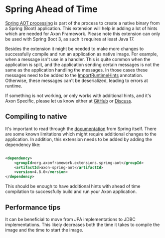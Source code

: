 # Spring Ahead of Time

[Spring AOT processing](https://docs.spring.io/spring-boot/docs/current/reference/html/native-image.html#native-image.introducing-graalvm-native-images.understanding-aot-processing)
is part of the process to create a native binary from a Spring (Boot) application. This extension will help in adding a
lot of hints which are needed for Axon Framework. Please note this extension can only be used with Spring Boot 3, as
such it requires at least Java 17.

Besides the extension it might be needed to make more changes to successfully compile and run an application as native
image. For example, when a message isn't use in a handler. This is quite common when the application is split, and the
application sending certain messages is not the same as the application handling the messages. In those cases these
messages need to be added to
the [ImportRuntimeHints](https://docs.spring.io/spring-framework/docs/current/javadoc-api/org/springframework/context/annotation/ImportRuntimeHints.html)
annotation. Otherwise, these messages can't be deserialized, leading to errors at runtime.

If something is not working, or only works with additional hints, and it's Axon Specific, please let us know either
at [GitHub](https://github.com/AxonFramework/extension-spring-aot/issues)
or [Discuss](https://discuss.axoniq.io/c/axonframework/7).

## Compiling to native

It's important to read through
the [documentation](https://docs.spring.io/spring-boot/docs/current/reference/html/native-image.html) from Spring
itself. There are some known limitations which might require additional changes to the application.
In addition, this extension needs to be added by adding the dependency like:

```xml

<dependency>
    <groupId>org.axonframework.extensions.spring-aot</groupId>
    <artifactId>axon-spring-aot</artifactId>
    <version>4.8.0</version>
</dependency>
```

This should be enough to have additional hints with ahead of time compilation to successfully build and run your Axon
application.

## Performance tips

It can be beneficial to move from JPA implementations to JDBC implementations. This likely decreases both the time it
takes to compile the image and the time to start the image.


